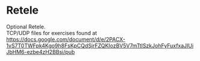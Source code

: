 # Retele
Optional Retele. <br/>
TCP/UDP files for exercises found at https://docs.google.com/document/d/e/2PACX-1vS7T0TWFpk4Kgo9h8FsKpCQdSjrFZQKIozBV5V7mTtISzkJohFyFuxfxaJIUiJbHM6-ezbe4zH2BBsi/pub  
